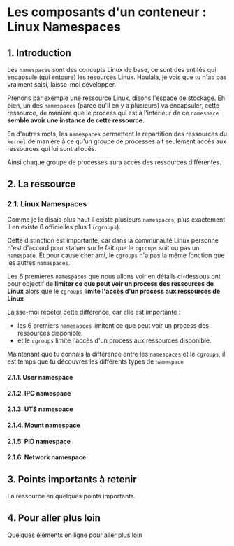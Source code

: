 # Les composants d'un conteneur : Linux Namespaces

## 1. Introduction
Les `namespaces` sont des concepts Linux de base, ce sont des entités qui encapsule (qui entoure) les resources Linux.
Houlala, je vois que tu n'as pas vraiment saisi, laisse-moi développer.

Prenons par exemple une ressource Linux, disons l'espace de stockage.
Eh bien, un des `namespaces` (parce qu'il en y a plusieurs) va encapsuler, cette ressource,
de manière que le process qui est à l'intérieur de ce `namespace` **semble avoir une instance de cette ressource.**

En d'autres mots, les `namespaces` permettent la repartition des ressources du `kernel`
de manière à ce qu'un groupe de processes ait seulement accès aux ressources qui lui sont alloués.

Ainsi chaque groupe de processes aura accès des ressources différentes.

## 2. La ressource
### 2.1. Linux Namespaces
Comme je le disais plus haut il existe plusieurs `namespaces`, plus exactement il en existe 6 officielles plus 1 (`cgroups`).

Cette distinction est importante, car dans la communauté Linux personne n'est d'accord pour statuer sur le fait que le `cgroups` soit ou pas un `namespace`.
Et pour cause cher ami, le `cgroups` n'a pas la même fonction que les autres `namaspaces`.

Les 6 premieres `namespaces` que nous allons voir en détails ci-dessous ont pour objectif de **limiter ce que peut voir un process des ressources de Linux** 
alors que le `cgroups` **limite l'accès d'un process aux ressources de Linux** 



Laisse-moi répéter cette différence, car elle est importante :
- les 6 premiers `namesapces` limitent ce que peut voir un process des ressources disponible.
- et le `cgroups` limite l'accès d'un process aux ressources disponible.

Maintenant que tu connais la différence entre les `namespaces` et le `cgroups`, 
il est temps que tu découvres les différents types de `namespace`

#### 2.1.1. User namespace

#### 2.1.2. IPC namespace

#### 2.1.3. UTS namespace

#### 2.1.4. Mount namespace

#### 2.1.5. PID namespace

#### 2.1.6. Network namespace



## 3. Points importants à retenir
La ressource en quelques points importants.

## 4. Pour aller plus loin
Quelques éléments en ligne pour aller plus loin
